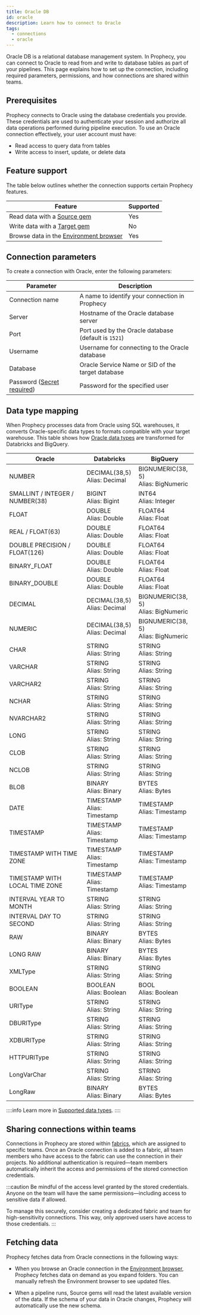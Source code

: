 ```yaml
---
title: Oracle DB
id: oracle
description: Learn how to connect to Oracle
tags:
  - connections
  - oracle
---
```


Oracle DB is a relational database management system. In Prophecy, you can connect to Oracle to read from and write to database tables as part of your pipelines. This page explains how to set up the connection, including required parameters, permissions, and how connections are shared within teams.

## Prerequisites

Prophecy connects to Oracle using the database credentials you provide. These credentials are used to authenticate your session and authorize all data operations performed during pipeline execution. To use an Oracle connection effectively, your user account must have:

- Read access to query data from tables
- Write access to insert, update, or delete data

## Feature support

The table below outlines whether the connection supports certain Prophecy features.

| Feature                                                                    | Supported |
| -------------------------------------------------------------------------- | --------- |
| Read data with a [Source gem](/analysts/source-target)                     | Yes       |
| Write data with a [Target gem](/analysts/source-target)                    | No        |
| Browse data in the [Environment browser](/analysts/project-editor#sidebar) | Yes       |

## Connection parameters

To create a connection with Oracle, enter the following parameters:

| Parameter                                                            | Description                                          |
| -------------------------------------------------------------------- | ---------------------------------------------------- |
| Connection name                                                      | A name to identify your connection in Prophecy       |
| Server                                                               | Hostname of the Oracle database server               |
| Port                                                                 | Port used by the Oracle database (default is `1521`) |
| Username                                                             | Username for connecting to the Oracle database       |
| Database                                                             | Oracle Service Name or SID of the target database    |
| Password ([Secret required](docs/administration/secrets/secrets.md)) | Password for the specified user                      |

## Data type mapping

When Prophecy processes data from Oracle using SQL warehouses, it converts Oracle-specific data types to formats compatible with your target warehouse. This table shows how [Oracle data types](https://docs.oracle.com/en/database/oracle/oracle-database/23/sqlrf/Data-Types.html) are transformed for Databricks and BigQuery.

| Oracle                          | Databricks                       | BigQuery                                |
| ------------------------------- | -------------------------------- | --------------------------------------- |
| NUMBER                          | DECIMAL(38,5)<br/>Alias: Decimal | BIGNUMERIC(38, 5)<br/>Alias: BigNumeric |
| SMALLINT / INTEGER / NUMBER(38) | BIGINT<br/>Alias: Bigint         | INT64<br/>Alias: Integer                |
| FLOAT                           | DOUBLE<br/>Alias: Double         | FLOAT64<br/>Alias: Float                |
| REAL / FLOAT(63)                | DOUBLE<br/>Alias: Double         | FLOAT64<br/>Alias: Float                |
| DOUBLE PRECISION / FLOAT(126)   | DOUBLE<br/>Alias: Double         | FLOAT64<br/>Alias: Float                |
| BINARY_FLOAT                    | DOUBLE<br/>Alias: Double         | FLOAT64<br/>Alias: Float                |
| BINARY_DOUBLE                   | DOUBLE<br/>Alias: Double         | FLOAT64<br/>Alias: Float                |
| DECIMAL                         | DECIMAL(38,5)<br/>Alias: Decimal | BIGNUMERIC(38, 5)<br/>Alias: BigNumeric |
| NUMERIC                         | DECIMAL(38,5)<br/>Alias: Decimal | BIGNUMERIC(38, 5)<br/>Alias: BigNumeric |
| CHAR                            | STRING<br/>Alias: String         | STRING<br/>Alias: String                |
| VARCHAR                         | STRING<br/>Alias: String         | STRING<br/>Alias: String                |
| VARCHAR2                        | STRING<br/>Alias: String         | STRING<br/>Alias: String                |
| NCHAR                           | STRING<br/>Alias: String         | STRING<br/>Alias: String                |
| NVARCHAR2                       | STRING<br/>Alias: String         | STRING<br/>Alias: String                |
| LONG                            | STRING<br/>Alias: String         | STRING<br/>Alias: String                |
| CLOB                            | STRING<br/>Alias: String         | STRING<br/>Alias: String                |
| NCLOB                           | STRING<br/>Alias: String         | STRING<br/>Alias: String                |
| BLOB                            | BINARY<br/>Alias: Binary         | BYTES<br/>Alias: Bytes                  |
| DATE                            | TIMESTAMP<br/>Alias: Timestamp   | TIMESTAMP<br/>Alias: Timestamp          |
| TIMESTAMP                       | TIMESTAMP<br/>Alias: Timestamp   | TIMESTAMP<br/>Alias: Timestamp          |
| TIMESTAMP WITH TIME ZONE        | TIMESTAMP<br/>Alias: Timestamp   | TIMESTAMP<br/>Alias: Timestamp          |
| TIMESTAMP WITH LOCAL TIME ZONE  | TIMESTAMP<br/>Alias: Timestamp   | TIMESTAMP<br/>Alias: Timestamp          |
| INTERVAL YEAR TO MONTH          | STRING<br/>Alias: String         | STRING<br/>Alias: String                |
| INTERVAL DAY TO SECOND          | STRING<br/>Alias: String         | STRING<br/>Alias: String                |
| RAW                             | BINARY<br/>Alias: Binary         | BYTES<br/>Alias: Bytes                  |
| LONG RAW                        | BINARY<br/>Alias: Binary         | BYTES<br/>Alias: Bytes                  |
| XMLType                         | STRING<br/>Alias: String         | STRING<br/>Alias: String                |
| BOOLEAN                         | BOOLEAN<br/>Alias: Boolean       | BOOL<br/>Alias: Boolean                 |
| URIType                         | STRING<br/>Alias: String         | STRING<br/>Alias: String                |
| DBURIType                       | STRING<br/>Alias: String         | STRING<br/>Alias: String                |
| XDBURIType                      | STRING<br/>Alias: String         | STRING<br/>Alias: String                |
| HTTPURIType                     | STRING<br/>Alias: String         | STRING<br/>Alias: String                |
| LongVarChar                     | STRING<br/>Alias: String         | STRING<br/>Alias: String                |
| LongRaw                         | BINARY<br/>Alias: Binary         | BYTES<br/>Alias: Bytes                  |

::::info
Learn more in [Supported data types](/analysts/data-types).
::::

## Sharing connections within teams

Connections in Prophecy are stored within [fabrics](docs/administration/fabrics/prophecy-fabrics/prophecy-fabrics.md), which are assigned to specific teams. Once an Oracle connection is added to a fabric, all team members who have access to the fabric can use the connection in their projects. No additional authentication is required—team members automatically inherit the access and permissions of the stored connection credentials.

:::caution
Be mindful of the access level granted by the stored credentials. Anyone on the team will have the same permissions—including access to sensitive data if allowed.

To manage this securely, consider creating a dedicated fabric and team for high-sensitivity connections. This way, only approved users have access to those credentials.
:::

## Fetching data

Prophecy fetches data from Oracle connections in the following ways:

- When you browse an Oracle connection in the [Environment browser](/analysts/pipelines), Prophecy fetches data on demand as you expand folders. You can manually refresh the Environment browser to see updated files.

- When a pipeline runs, Source gems will read the latest available version of the data. If the schema of your data in Oracle changes, Prophecy will automatically use the new schema.
